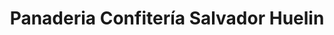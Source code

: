 ---
title: "Panaderia Confitería Salvador Huelin"
url: /malaga/panaderia-confiteria-salvador-huelin/
shop: Bäckerei
---